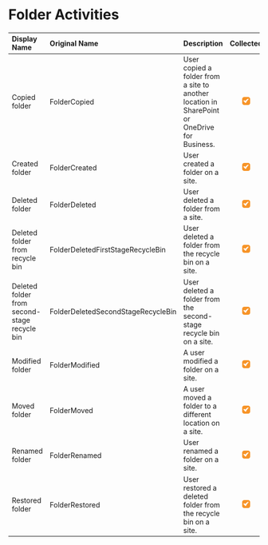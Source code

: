 # Folder Activities

| Display Name | Original Name | Description | Collected |
| :--- | :--- | :--- | :---: |
| Copied folder | FolderCopied | User copied a folder from a site to another location in SharePoint or OneDrive for Business. | ![](../../.gitbook/assets/checked.png) |
| Created folder | FolderCreated | User created a folder on a site. | ![](../../.gitbook/assets/checked.png) |
| Deleted folder | FolderDeleted | User deleted a folder from a site. | ![](../../.gitbook/assets/checked.png) |
| Deleted folder from recycle bin | FolderDeletedFirstStageRecycleBin | User deleted a folder from the recycle bin on a site. | ![](../../.gitbook/assets/checked.png) |
| Deleted folder from second-stage recycle bin | FolderDeletedSecondStageRecycleBin | User deleted a folder from the second-stage recycle bin on a site. | ![](../../.gitbook/assets/checked.png) |
| Modified folder | FolderModified | A user modified a folder on a site. | ![](../../.gitbook/assets/checked.png) |
| Moved folder | FolderMoved | A user moved a folder to a different location on a site. | ![](../../.gitbook/assets/checked.png) |
| Renamed folder | FolderRenamed | User renamed a folder on a site. | ![](../../.gitbook/assets/checked.png) |
| Restored folder | FolderRestored | User restored a deleted folder from the recycle bin on a site. | ![](../../.gitbook/assets/checked.png) |


